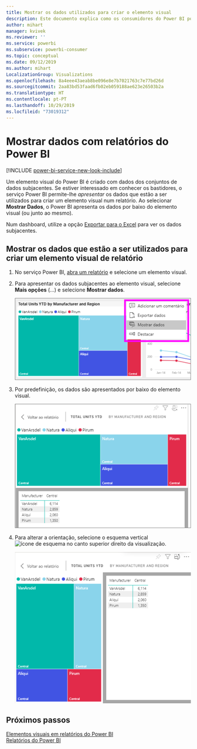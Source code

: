 ```yaml
---
title: Mostrar os dados utilizados para criar o elemento visual
description: Este documento explica como os consumidores do Power BI podem "ver" os dados utilizados para criar um elemento visual.
author: mihart
manager: kvivek
ms.reviewer: ''
ms.service: powerbi
ms.subservice: powerbi-consumer
ms.topic: conceptual
ms.date: 09/12/2019
ms.author: mihart
LocalizationGroup: Visualizations
ms.openlocfilehash: 8a4eee43aeab8be096e8e7b7021763c7e77bd26d
ms.sourcegitcommit: 2aa83bd53faad6fb02eb059188ae623e26503b2a
ms.translationtype: HT
ms.contentlocale: pt-PT
ms.lasthandoff: 10/29/2019
ms.locfileid: "73019312"
---
```

# <a name="show-data-with-power-bi-reports"></a>Mostrar dados com relatórios do Power BI

[!INCLUDE [power-bi-service-new-look-include](../includes/power-bi-service-new-look-include.md)]

Um elemento visual do Power BI é criado com dados dos conjuntos de dados subjacentes. Se estiver interessado em conhecer os bastidores, o serviço Power BI permite-lhe *apresentar* os dados que estão a ser utilizados para criar um elemento visual num relatório. Ao selecionar **Mostrar Dados**, o Power BI apresenta os dados por baixo do elemento visual (ou junto ao mesmo).

Num dashboard, utilize a opção [Exportar para o Excel](end-user-export.md) para ver os dados subjacentes.

## <a name="show-the-data-being-used-to-create-a-report-visual"></a>Mostrar os dados que estão a ser utilizados para criar um elemento visual de relatório
1. No serviço Power BI, [abra um relatório](end-user-report-open.md) e selecione um elemento visual.  
2. Para apresentar os dados subjacentes ao elemento visual, selecione **Mais opções** (...) e selecione **Mostrar dados**.
   
   ![selecionar Mostrar dados](./media/end-user-show-data/power-bi-explore-show-data-newer.png)
3. Por predefinição, os dados são apresentados por baixo do elemento visual.
   
   ![apresentação vertical dos dados e elemento visual](./media/end-user-show-data/power-bi-show-data-new.png)

4. Para alterar a orientação, selecione o esquema vertical ![ícone de esquema](media/end-user-show-data/power-bi-vertical-icon-new.png) no canto superior direito da visualização.
   
   ![apresentação horizontal dos dados e elemento visual](./media/end-user-show-data/power-bi-show-data-rotate.png)

## <a name="next-steps"></a>Próximos passos
[Elementos visuais em relatórios do Power BI](../visuals/power-bi-report-visualizations.md)    
[Relatórios do Power BI](end-user-reports.md)    
